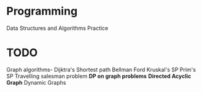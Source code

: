 # Programming
Data Structures and Algorithms Practice

# TODO
Graph algorithms- 
  Dijktra's Shortest path
  Bellman Ford 
  Kruskal's SP
  Prim's SP
  Travelling salesman problem
**DP on graph problems**
**Directed Acyclic Graph**
Dynamic Graphs
